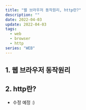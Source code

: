 ```yaml
---
title: "웹 브라우저 동작원리, http란?"
description: ""
date: 2022-04-03
update: 2022-04-03
tags:
  - web
  - browser
  - http
series: "WEB"
---
```


## 1. 웹 브라우저 동작원리

## 2. http란?
 - 수정 예정 :)
